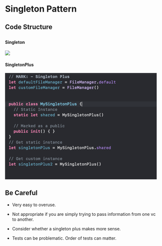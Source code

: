 # Singleton Pattern

## Code Structure

## 

#### Singleton

<img src="./Screenshots/singletion.png" height=350>

#### SingletonPlus

<img src="./Screenshots/singletonPlus.png" height=350>



## Be Careful 

- Very easy to overuse.

- Not appropriate if you are simply trying to pass information from one vc to another.

- Consider whether a singleton plus makes more sense.

- Tests can be problematic. Order of tests can matter. 

  